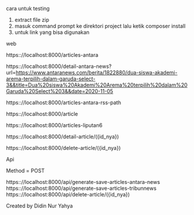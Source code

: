cara untuk testing

1. extract file zip
2. masuk command prompt ke direktori project lalu ketik composer install
3. untuk link yang bisa digunakan

web

https:://localhost:8000/articles-antara

https:://localhost:8000/detail-antara-news?url=https://www.antaranews.com/berita/1822880/dua-siswa-akademi-arema-terpilih-dalam-garuda-select-3&&title=Dua%20siswa%20Akademi%20Arema%20terpilih%20dalam%20Garuda%20Select%203&&date=2020-11-05

https:://localhost:8000/articles-antara-rss-path

https:://localhost:8000/article

https:://localhost:8000/articles-liputan6

https:://localhost:8000/detail-article/({id_nya})

https:://localhost:8000/delete-article/({id_nya})

Api

Method = POST

https:://localhost:8000/api/generate-save-articles-antara-news
https:://localhost:8000/api/generate-save-articles-tribunnews
https:://localhost:8000/api/delete-article/({id_nya})



Created by Didin Nur Yahya

